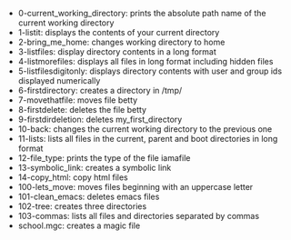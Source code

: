 * 0-current_working_directory: prints the absolute path name of the current working directory
* 1-listit: displays the contents of your current directory
* 2-bring_me_home: changes working directory to home
* 3-listfiles: display directory contents in a long format
* 4-listmorefiles: displays all files in long format including hidden files
* 5-listfilesdigitonly: displays directory contents with user and group ids displayed numerically
* 6-firstdirectory: creates a directory in /tmp/
* 7-movethatfile: moves file betty
* 8-firstdelete: deletes the file betty
* 9-firstdirdeletion: deletes my_first_directory
* 10-back: changes the current working directory to the previous one
* 11-lists: lists all files in the current, parent and boot directories in long format
* 12-file_type: prints the type of the file iamafile
* 13-symbolic_link: creates a symbolic link
* 14-copy_html: copy html files
* 100-lets_move: moves files beginning with an uppercase letter
* 101-clean_emacs: deletes emacs files
* 102-tree: creates three directories
* 103-commas: lists all files and directories separated by commas
* school.mgc: creates a magic file
